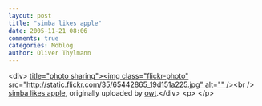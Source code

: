 ```yaml
---
layout: post
title: "simba likes apple"
date: 2005-11-21 08:06
comments: true
categories: Moblog
author: Oliver Thylmann
---
```



&lt;div&gt;	[ title=&quot;photo sharing&quot;&gt;&lt;img class=&quot;flickr-photo&quot; src=&quot;http://static.flickr.com/35/65442865_19d151a225.jpg&quot; alt=&quot;&quot; /&gt;](http://www.flickr.com/photos/oliver/65442865/)&lt;br /&gt;	[simba likes apple](http://www.flickr.com/photos/oliver/65442865/), originally uploaded by [owt](http://www.flickr.com/people/oliver/).&lt;/div&gt;				&lt;p&gt;	&lt;/p&gt;


